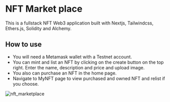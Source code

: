 # NFT Market place

This is a fullstack NFT Web3 application built with Nextjs, Tailwindcss, Ethers.js, Solidity and Alchemy.

## How to use

- You will need a Metamask wallet with a Testnet account.
- You can mint and list an NFT by clicking on the create button on the top right. Enter the name, description and price and upload image.
- You also can purchase an NFT in the home page.
- Navigate to MyNFT page to view purchased and owned NFT and relist if you choose.  


![nft_marketplace](https://user-images.githubusercontent.com/65251662/185633245-52298f53-7e5d-4a9e-b624-063c19dcf760.png)

